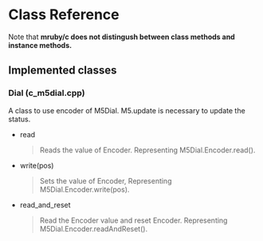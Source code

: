 # Class Reference 
Note that **mruby/c does not distingush between class methods and instance methods.**

## Implemented classes

### Dial (c_m5dial.cpp)
A class to use encoder of M5Dial.
M5.update is necessary to update the status.

- read
  > Reads the value of Encoder.
  > Representing M5Dial.Encoder.read().
- write(pos)
  > Sets the value of Encoder,
  > Representing M5Dial.Encoder.write(pos).
- read_and_reset
  > Read the Encoder value and reset Encoder.
  > Representing M5Dial.Encoder.readAndReset().


